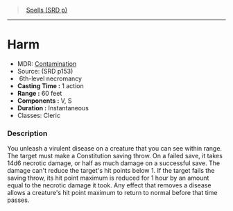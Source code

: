 ﻿---
!SpellItem
Family: SpellVO
Level: 6
Type: necromancy
CastingTime: 1 action
Range: 60 feet
Components: V, S
Duration: Instantaneous
Classes: Cleric
Id: spells_vo.md#harm
ParentLink: spells_vo.md#spells-srd-p
Name: Harm
ParentName: Spells (SRD p)
NameLevel: 1
AltName: '[Contamination](hd_spells_contamination.md)'
Source: (SRD p153)
Attributes:
  Name: Harm
  Markdown: >+
    # <!--Name-->Harm<!--/Name-->


    - MDR: <!--AltName-->[Contamination](hd_spells_contamination.md)<!--/AltName-->

    - Source: <!--Source-->(SRD p153)<!--/Source-->

    -  <!--Level-->6<!--/Level-->th-level <!--Type-->necromancy<!--/Type-->

    - **Casting Time :** <!--CastingTime-->1 action<!--/CastingTime-->

    - **Range :** <!--Range-->60 feet<!--/Range-->

    - **Components :** <!--Components-->V, S<!--/Components-->

    - **Duration :** <!--Duration-->Instantaneous<!--/Duration-->

    - Classes: <!--Classes-->Cleric<!--/Classes-->


    ### Description


    You unleash a virulent disease on a creature that you can see within range. The target must make a Constitution saving throw. On a failed save, it takes 14d6 necrotic damage, or half as much damage on a successful save. The damage can't reduce the target's hit points below 1. If the target fails the saving throw, its hit point maximum is reduced for 1 hour by an amount equal to the necrotic damage it took. Any effect that removes a disease allows a creature's hit point maximum to return to normal before that time passes.

  AltName: '[Contamination](hd_spells_contamination.md)'
  Source: (SRD p153)
  Level: 6
  Type: necromancy
  CastingTime: 1 action
  Range: 60 feet
  Components: V, S
  Duration: Instantaneous
  Classes: Cleric
AttributesDictionary: >+
  Name: Harm

  Markdown: >+

    # <!--Name-->Harm<!--/Name-->





    - MDR: <!--AltName-->[Contamination](hd_spells_contamination.md)<!--/AltName-->



    - Source: <!--Source-->(SRD p153)<!--/Source-->



    -  <!--Level-->6<!--/Level-->th-level <!--Type-->necromancy<!--/Type-->



    - **Casting Time :** <!--CastingTime-->1 action<!--/CastingTime-->



    - **Range :** <!--Range-->60 feet<!--/Range-->



    - **Components :** <!--Components-->V, S<!--/Components-->



    - **Duration :** <!--Duration-->Instantaneous<!--/Duration-->



    - Classes: <!--Classes-->Cleric<!--/Classes-->





    ### Description





    You unleash a virulent disease on a creature that you can see within range. The target must make a Constitution saving throw. On a failed save, it takes 14d6 necrotic damage, or half as much damage on a successful save. The damage can't reduce the target's hit points below 1. If the target fails the saving throw, its hit point maximum is reduced for 1 hour by an amount equal to the necrotic damage it took. Any effect that removes a disease allows a creature's hit point maximum to return to normal before that time passes.



  AltName: '[Contamination](hd_spells_contamination.md)'

  Source: (SRD p153)

  Level: 6

  Type: necromancy

  CastingTime: 1 action

  Range: 60 feet

  Components: V, S

  Duration: Instantaneous

  Classes: Cleric

---
> [Spells (SRD p)](srd_spells.md)

---

# Harm

- MDR: [Contamination](hd_spells_contamination.md)
- Source: (SRD p153)
-  6th-level necromancy
- **Casting Time :** 1 action
- **Range :** 60 feet
- **Components :** V, S
- **Duration :** Instantaneous
- Classes: Cleric

### Description

You unleash a virulent disease on a creature that you can see within range. The target must make a Constitution saving throw. On a failed save, it takes 14d6 necrotic damage, or half as much damage on a successful save. The damage can't reduce the target's hit points below 1. If the target fails the saving throw, its hit point maximum is reduced for 1 hour by an amount equal to the necrotic damage it took. Any effect that removes a disease allows a creature's hit point maximum to return to normal before that time passes.

